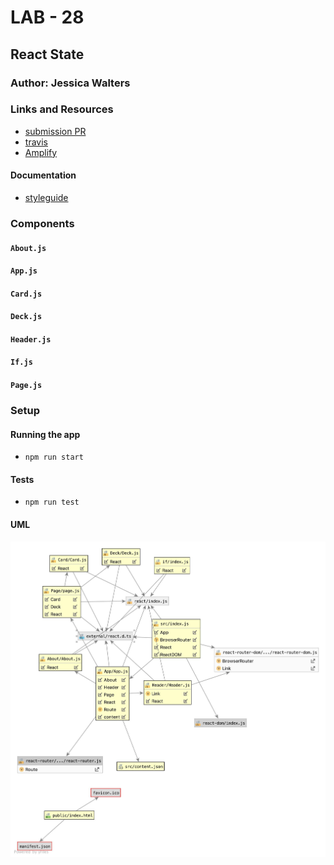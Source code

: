 # LAB - 28

## React State

### Author: Jessica Walters

### Links and Resources
* [submission PR](https://github.com/401-advanced-javascript-jessica/401-lab-29-practice/pull/2)
* [travis](https://www.travis-ci.com/401-advanced-javascript-jessica/401-lab-29-practice)
* [Amplify]()

#### Documentation
* [styleguide](localhost:6060)

### Components
#### `About.js`
#### `App.js`
#### `Card.js`
#### `Deck.js`
#### `Header.js`
#### `If.js`
#### `Page.js`

### Setup

#### Running the app
* `npm run start`
  
#### Tests
* `npm run test`

#### UML
![UML](./UML.jpg)